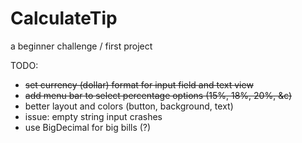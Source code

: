 # CalculateTip

a beginner challenge / first project

TODO:

+ ~~set currency (dollar) format for input field and text view~~
+ ~~add menu bar to select percentage options (15%, 18%, 20%, &c)~~
+ better layout and colors (button, background, text)
+ issue: empty string input crashes
+ use BigDecimal for big bills (?)
